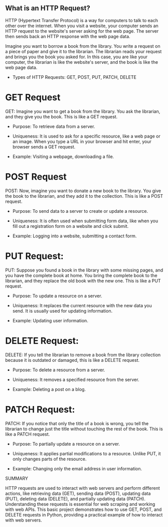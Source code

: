 ## What is an HTTP Request?

HTTP (Hypertext Transfer Protocol) is a way for computers to talk to each other over the internet. When you visit a website, your computer sends an HTTP request to the website's server asking for the web page. The server then sends back an HTTP response with the web page data.

Imagine you want to borrow a book from the library. You write a request on a piece of paper and give it to the librarian. The librarian reads your request and brings you the book you asked for. In this case, you are like your computer, the librarian is like the website's server, and the book is like the web page data.

- Types of HTTP Requests: GET, POST, PUT, PATCH, DELETE


# GET Request

GET: Imagine you want to get a book from the library. You ask the librarian, and they give you the book. This is like a GET request.

* Purpose: To retrieve data from a server.

* Uniqueness: It is used to ask for a specific resource, like a web page or an image. When you type a URL in your browser and hit enter, your browser sends a GET request.

* Example: Visiting a webpage, downloading a file.


# POST Request

POST: Now, imagine you want to donate a new book to the library. You give the book to the librarian, and they add it to the collection. This is like a POST request.

* Purpose: To send data to a server to create or update a resource.

* Uniqueness: It is often used when submitting form data, like when you fill out a registration form on a website and click submit.

* Example: Logging into a website, submitting a contact form.


# PUT Request:

PUT: Suppose you found a book in the library with some missing pages, and you have the complete book at home. You bring the complete book to the librarian, and they replace the old book with the new one. This is like a PUT request.

* Purpose: To update a resource on a server.

* Uniqueness: It replaces the current resource with the new data you send. It is usually used for updating information.

* Example: Updating user information.


# DELETE Request:

DELETE: If you tell the librarian to remove a book from the library collection because it is outdated or damaged, this is like a DELETE request.

* Purpose: To delete a resource from a server.

* Uniqueness: It removes a specified resource from the server.

* Example: Deleting a post on a blog.


# PATCH Request:

PATCH: If you notice that only the title of a book is wrong, you tell the librarian to change just the title without touching the rest of the book. This is like a PATCH request.

* Purpose: To partially update a resource on a server.

* Uniqueness: It applies partial modifications to a resource. Unlike PUT, it only changes parts of the resource.

* Example: Changing only the email address in user information.


SUMMARY

HTTP requests are used to interact with web servers and perform different actions, like retrieving data (GET), sending data (POST), updating data (PUT), deleting data (DELETE), and partially updating data (PATCH). Understanding these requests is essential for web scraping and working with web APIs. This basic project demonstrates how to use GET, POST, and DELETE requests in Python, providing a practical example of how to interact with web servers.